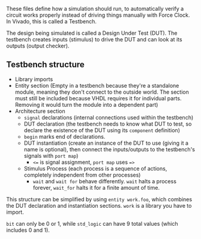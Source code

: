 These files define how a simulation should run, to automatically verify a circuit works properly instead of driving things manually with Force Clock. In Vivado, this is called a Testbench. 

The design being simulated is called a Design Under Test (DUT). The testbench creates inputs (stimulus) to drive the DUT and can look at its outputs (output checker).

## Testbench structure
- Library imports
- Entity section (Empty in a testbench because they're a standalone module, meaning they don't connect to the outside world. The section must still be included because VHDL requires it for individual parts. Removing it would turn the module into a dependent part)
- Architecture section
	- `signal` declarations (internal connections used within the testbench)
	- DUT declaration (the testbench needs to know what DUT to test, so declare the existence of the DUT using its `component` definition)
	- `begin` marks end of declarations.
	- DUT instantiation (create an instance of the DUT to use (giving it a name is optional), then connect the inputs/outputs to the testbench's signals with `port map`)
		- `<=` is signal assignment, `port map` uses `=>`
	- Stimulus Process (each process is a sequence of actions, completely independent from other processes)
		- `wait` and `wait for` behave differently. `wait` halts a process forever, `wait_for` halts it for a finite amount of time.

This structure can be simplified by using `entity work.foo`, which combines the DUT declaration and instantiation sections. `work` is a library you have to import.

`bit` can only be 0 or 1, while `std_logic` can have 9 total values (which includes 0 and 1).
